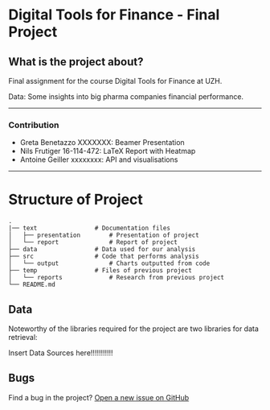 # Digital Tools for Finance - Final Project

## What is the project about?

Final assignment for the course Digital Tools for Finance at UZH.

Data: Some insights into big pharma companies financial performance.

* * *
### Contribution
- Greta Benetazzo XXXXXXX: Beamer Presentation
- Nils Frutiger 16-114-472: LaTeX Report with Heatmap
- Antoine Geiller xxxxxxxx: API and visualisations

* * *
# Structure of Project

    .
    |── text                # Documentation files
	│   ├── presentation        # Presentation of project
    │   └── report              # Report of project
    ├── data                # Data used for our analysis
    ├── src                 # Code that performs analysis
	│   └── output              # Charts outputted from code
	├── temp                # Files of previous project
    │   └── reports             # Research from previous project   
    └── README.md
	

## Data

Noteworthy of the libraries required for the project are two libraries for data retrieval:

Insert Data Sources here!!!!!!!!!!!


## Bugs

Find a bug in the project? [Open a new issue on GitHub](https://github.com/nlsfrtgr/DTFF-Final-Project/issues)
